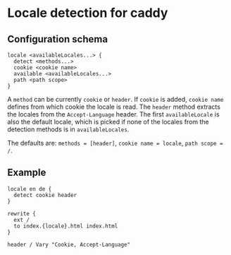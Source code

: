 # Locale detection for caddy

## Configuration schema

    locale <availableLocales...> {
      detect <methods...>
      cookie <cookie name>
      available <availableLocales...>
      path <path scope>
    }

A `method` can be currently `cookie` or `header`. If `cookie` is added, `cookie name` defines from which cookie the
locale is read. The `header` method extracts the locales from the `Accept-Language` header. The first `availableLocale`
is also the default locale, which is picked if none of the locales from the detection methods is in `availableLocales`.

The defaults are: `methods = [header]`,  `cookie name = locale`, `path scope = /`.

## Example

    locale en de {
      detect cookie header
    }

    rewrite {
      ext /
      to index.{locale}.html index.html
    }

    header / Vary "Cookie, Accept-Language"
